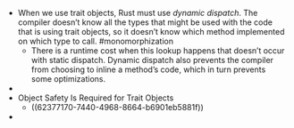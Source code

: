- When we use trait objects, Rust must use _dynamic dispatch_. The compiler doesn’t know all the types that might be used with the code that is using trait objects, so it doesn’t know which method implemented on which type to call. #monomorphization
	- There is a runtime cost when this lookup happens that doesn’t occur with static dispatch. Dynamic dispatch also prevents the compiler from choosing to inline a method’s code, which in turn prevents some optimizations.
-
- Object Safety Is Required for Trait Objects
	- ((62377170-7440-4968-8664-b6901eb5881f))
-